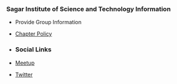 ### Sagar Institute of Science and Technology Information
* Provide Group Information 
* [Chapter Policy](https://owasp.org/www-policy/operational/chapters)

* ### Social Links
* [Meetup](https://www.meetup.com/owasp-sagar-institute-of-science-and-technology-chapter/)
* [Twitter](#)



